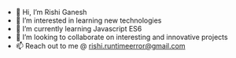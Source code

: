- 👋 Hi, I’m Rishi Ganesh
- 👀 I’m interested in learning new technologies
- 🌱 I’m currently learning Javascript ES6
- 💞️ I’m looking to collaborate on interesting and innovative projects
- 📫 Reach out to me @ rishi.runtimeerror@gmail.com

<!---
leovaldez08/leovaldez08 is a ✨ special ✨ repository because its `README.md` (this file) appears on your GitHub profile.
You can click the Preview link to take a look at your changes.
--->
